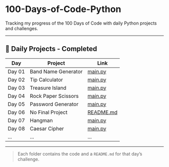 # 100-Days-of-Code-Python
Tracking my progress of the 100 Days of Code with daily Python projects and challenges.

---

## 📅 Daily Projects - Completed

| Day | Project | Link |
|-----|---------|------|
| Day 01 | Band Name Generator | [main.py](./Daily-Projects/DAY-01-Band_Name_Generator/main.py) |
| Day 02 | Tip Calculator | [main.py](./Daily-Projects/DAY-02-Tip_Calculator/main.py) |
| Day 03 | Treasure Island | [main.py](./Daily-Projects/DAY-03-Treasure_Island/main.py) |
| Day 04 | Rock Paper Scissors | [main.py](./Daily-Projects/DAY-04-Rock_Paper_Sciccors/main.py) |
| Day 05 | Password Generator | [main.py](./Daily-Projects/DAY-05-Password_Generator/main.py) |
| Day 06 | No Final Project | [README.md](./Daily-Projects/DAY-06-Reeborgs_World/README.md) |
| Day 07 | Hangman | [main.py](./Daily-Projects/DAY-07-Hangman/main.py) |
| Day 08 | Caesar Cipher | [main.py](./Daily-Projects/DAY-08-Caesar_Cipher/main.py) |
| ... | ... | ... |

---

> Each folder contains the code and a `README.md` for that day’s challenge.

